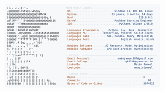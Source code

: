 <picture>
  <source srcset="https://raw.githubusercontent.com/mmazinjameel/mmazinjameel/main/dark_mode.svg?v=1739952793" media="(prefers-color-scheme: dark)">
  <img src="https://raw.githubusercontent.com/mmazinjameel/mmazinjameel/main/light_mode.svg?v=1739952793">
</picture>
